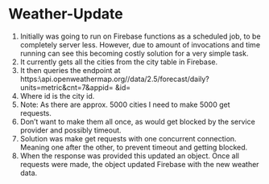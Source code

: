 # Weather-Update

1. Initially was going to run on Firebase functions as a scheduled job, to be completely server less. However, due to amount of invocations and time running can see this becoming    costly solution for a very simple task.
2. It currently gets all the cities from the city table in Firebase.
3. It then queries the endpoint at https:\\api.openweathermap.org//data/2.5/forecast/daily?units=metric&cnt=7&appid= &id=
4. Where id is the city id. 
5. Note: As there are approx. 5000 cities I need to make 5000 get requests. 
6. Don’t want to make them all once, as would get blocked by the service provider and possibly timeout.
7. Solution was make get requests with one concurrent connection. Meaning one after the other, to prevent timeout and getting blocked. 
8. When the response was provided this updated an object. Once all requests were made, the object updated Firebase with the new weather data. 

